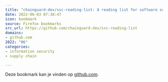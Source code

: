 ```yaml
---
title: "chainguard-dev/ssc-reading-list: A reading list for software supply-chain security."
date: 2022-06-03 07:38:47
icon: bookmark
source: Firefox bookmarks
src_url: https://github.com/chainguard-dev/ssc-reading-list
domains:
- github.com
2022: "06"
categories:
- information security
- supply chain

---
```

Deze bookmark kan je vinden op [github.com](https://github.com/chainguard-dev/ssc-reading-list).

